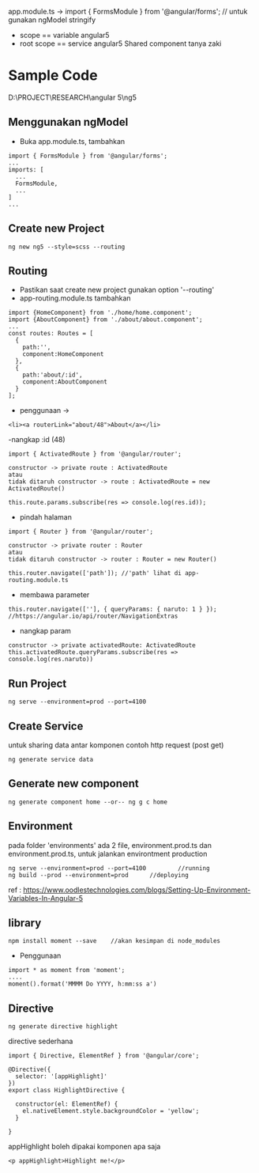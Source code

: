 app.module.ts -> import { FormsModule } from '@angular/forms';  // untuk gunakan ngModel
stringify
- scope == variable angular5
- root scope == service angular5
Shared component tanya zaki
# Sample Code
D:\PROJECT\RESEARCH\angular 5\ng5

## Menggunakan ngModel
- Buka app.module.ts, tambahkan
```
import { FormsModule } from '@angular/forms';
...
imports: [
  ...
  FormsModule,
  ...
]
...  
```

## Create new Project
```
ng new ng5 --style=scss --routing
```
## Routing 
- Pastikan saat create new project gunakan option '--routing'
- app-routing.module.ts tambahkan
```
import {HomeComponent} from './home/home.component';
import {AboutComponent} from './about/about.component';
...
const routes: Routes = [
  {
    path:'',
    component:HomeComponent
  },
  {
    path:'about/:id',
    component:AboutComponent
  }
];
```
- penggunaan ->
```
<li><a routerLink="about/48">About</a></li>
```
-nangkap :id (48)
```
import { ActivatedRoute } from '@angular/router';
```
```
constructor -> private route : ActivatedRoute
atau
tidak ditaruh constructor -> route : ActivatedRoute = new ActivatedRoute()
```
```
this.route.params.subscribe(res => console.log(res.id));
```
- pindah halaman
```
import { Router } from '@angular/router';
```
```
constructor -> private router : Router
atau
tidak ditaruh constructor -> router : Router = new Router()
```
```
this.router.navigate(['path']); //'path' lihat di app-routing.module.ts
```
- membawa parameter
```
this.router.navigate([''], { queryParams: { naruto: 1 } }); //https://angular.io/api/router/NavigationExtras
```
- nangkap param 
```
constructor -> private activatedRoute: ActivatedRoute
this.activatedRoute.queryParams.subscribe(res => console.log(res.naruto))

```

## Run Project
```
ng serve --environment=prod --port=4100

``` 

## Create Service
untuk sharing data antar komponen contoh http request (post get)
```
ng generate service data
```

## Generate new component
```
ng generate component home --or-- ng g c home

```

## Environment
pada folder 'environments' ada 2 file, environment.prod.ts dan environment.prod.ts, untuk jalankan environtment production
```
ng serve --environment=prod --port=4100     	//running
ng build --prod --environment=prod		//deploying

```
ref : https://www.oodlestechnologies.com/blogs/Setting-Up-Environment-Variables-In-Angular-5

## library
```
npm install moment --save    //akan kesimpan di node_modules
```
- Penggunaan
```
import * as moment from 'moment';
....
moment().format('MMMM Do YYYY, h:mm:ss a')
```

## Directive
```
ng generate directive highlight
```
directive sederhana
```
import { Directive, ElementRef } from '@angular/core';

@Directive({
  selector: '[appHighlight]'
})
export class HighlightDirective {

  constructor(el: ElementRef) {
    el.nativeElement.style.backgroundColor = 'yellow';
  }

}
```
appHighlight boleh dipakai komponen apa saja 
```
<p appHighlight>Highlight me!</p>
```
